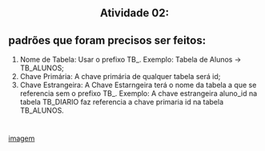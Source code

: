 <h2 align="center">Atividade 02:

<h2>padrões que foram precisos ser feitos:</h2>

1) Nome de Tabela: Usar o prefixo TB_. Exemplo: Tabela de Alunos -> TB_ALUNOS;
2) Chave Primária: A chave primária de qualquer tabela será id;
3) Chave Estrangeira: A Chave Estarngeira terá o nome da tabela a que se referencia sem o prefixo TB_. Exemplo: A chave estrangeira
    aluno_id na tabela TB_DIARIO faz referencia a chave primaria id na tabela TB_ALUNOS.
#
<a href = "https://github.com/charlisonsantos/bd-242/blob/main/Atividades/Atividade-02/CH..png">imagem</a>
